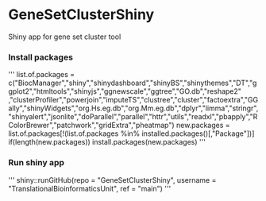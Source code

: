 # GeneSetClusterShiny
Shiny app for gene set cluster tool

### Install packages
'''
list.of.packages = c("BiocManager","shiny","shinydashboard","shinyBS","shinythemes","DT","ggplot2","htmltools","shinyjs","ggnewscale","ggtree","GO.db","reshape2"
,"clusterProfiler","powerjoin","imputeTS","clustree","cluster","factoextra","GGally","shinyWidgets","org.Hs.eg.db","org.Mm.eg.db","dplyr","limma","stringr","shinyalert","jsonlite","doParallel","parallel","httr","utils","readxl","pbapply","RColorBrewer","patchwork","gridExtra","pheatmap")
new.packages = list.of.packages[!(list.of.packages %in% installed.packages()[,"Package"])]
if(length(new.packages)) install.packages(new.packages)
'''

### Run shiny app
'''
shiny::runGitHub(repo = "GeneSetClusterShiny", username = "TranslationalBioinformaticsUnit", ref = "main")
'''
